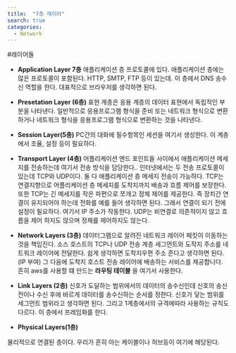 ```yaml
---
title:  "7층 레이어"
search: true
categories: 
  - Network
---
```


#레이어들 

* __Application Layer 7층__
 애플리케이션 층 프로토콜에 있다.
애플리케이션 층에는 많은 프로토콜이 포함된다. 
HTTP, SMTP, FTP 등이 있는데. 이 층에서 DNS 송수신 역할을 한다. 대표적으로 브라우저를 생각하면 된다.

* __Presetation Layer (6층)__
표현 계층은 응용 계층의 데이터 표현에서 독립적인 부분을 나타낸다. 
일반적으로 응용프로그램 형식을 준비 또는 네트워크 형식으로 변환하거나 네트워크 형식을 응용프로그램 형식으로 변환하는 것을 나타낸다.


* __Session Layer(5층)__ 
PC간의 대화에 필수항목인 세션을 여기서 생성한다.
이 계층에서 조율, 설정 등이 필요하다.


* __Transport Layer (4층)__
어플리케이션 앤드 포인트들 사이에서 애플리케이션 메세지를 전송하는데 여기서 전송 방식을 담당한다.. 
인터넷에서는 두 전송 프로토콜이 있는데 TCP와 UDP이다.
둘 다 애플리케이션 층 메세지 전송이 가능하다.
TCP는 연결지향으로 어플리케이션 층 메세지를 도착지까지 배송과 흐름 제어를 보장한다.
또한 TCP는 긴 메세지를 작은 파편으로 쪼개고 정체 제어를 제공한다. 
즉 장치간 연결이 유지되어야 하는데 전화를 예를 들어 생각하면 된다. 그래서 연결이 되기 전에 설정이 필요하다.
여기서 IP 주소가 작동한다.
UDP는 비연결로 의존적이지 않고 흐름을 제어 하지도 않으며 정체를 제어하지도 않는다. 

* __Network Layers (3층)__ 
데이터그램으로 알려진 네트워크 레이어 페킷이 이동하는 것을 책임진다.
소스 호스트의 TCP나 UDP 전송 계층 세그먼트와 도작지 주소를 네트워크 레이어에 전달한다. 
쉽게 생각하면 도착지우편 주소 준다고 생각하면 된다.(IP 부여)
그 다음에 도착지 호스트 전송 레이어에 배송하는 서비스를 제공합니다.
흔히 aws를 사용할 떄 만드는 __라우팅 테이블__ 을 여기서 사용한다.

* __Link Layers (2층)__
신호가 도달하는 범위에서의 데이터의 송수신인데 신호의 송신 전이나 수신 후에 바르게 데이터를 송수신하는 순서를 정한다.
신호가 닿는 범위를 세그먼트 범위라고 생각하면 된다.
그리고 1계층에서의 규격에따라 사용하는 규칙도 다르다.
이 층에서 프레임화를 한다.

* __Physical Layers(1층)__

물리적으로 연결된 층이다. 우리가 흔히 아는 케이블이나 허브등이 여기에 해당된다.